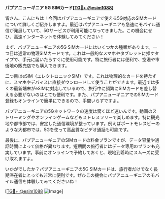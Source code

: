 **パプアニューギニア 5G SIMカード[[TG💪+ @esim1088](https://t.me/s/esim1088)]**

皆さん、こんにちは！今回はパプアニューギニアで使える5G対応のSIMカードについて詳しくご紹介しますよ。最近はパプアニューギニアも急速にモバイル通信が発展していて、5Gサービスが利用可能になってきました。この機会にぜひ、高速インターネットを体験してみてください！

まず、パプアニューギニアの5G SIMカードにはいくつかの種類があります。一つ目は通常の物理SIMカードです。これは一般的なスマホやタブレットに挿すタイプで、手元に届いたらすぐに使用可能です。特に旅行者には便利で、空港や市街地の販売店でも購入できます。

二つ目はeSIM（エレクトロニックSIM）です。これは物理的なカードを持たずに、スマホやデバイスに直接ダウンロードして使うことができます。最近では多くの最新端末がeSIMに対応しているので、旅行中に頻繁にSIMカードを差し替える必要がないのはとても便利です。また、パプアニューギニアでのSIMカード登録もオンラインで簡単にできるので、手間いらずですよ。

パプアニューギニアの5Gネットワークの速度は驚くほど速いんです。動画のストリーミングやオンラインゲームなどもストレスフリーで楽しめます。特に観光地や都市部では、安定した通信環境が整っています。例えばポートモレスビーのような大都市では、5Gを使って高品質なビデオ通話も可能です。

最後に、パプアニューギニアのSIMカードの料金プランですが、データ容量や通話時間によって価格が異なります。短期間の旅行者にはデータ専用のプランも充実しています。事前にオンラインで予約しておくと、現地到着時にスムーズに受け取れますよ。

いかがでしたか？パプアニューギニアの5G SIMカードは、旅行者だけでなく長期滞在者にとっても非常に便利です。ぜひこの機会にパプアニューギニアのモバイル通信を体験してみてくださいね！

[[TG💪+ @esim1088](https://t.me/s/esim1088) ![Image](https://i.postimg.cc/Y0z9fWf4/image.png)]